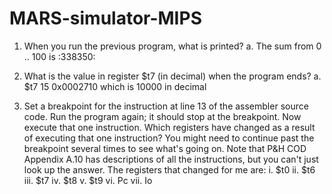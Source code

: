 # MARS-simulator-MIPS


1.	When you run the previous program, what is printed?
      a.	The sum from 0 .. 100 is :338350:

2.	What is the value in register $t7 (in decimal) when the program ends? 
      a.	$t7	15	0x0002710 which is 10000 in decimal 

3.	Set a breakpoint for the instruction at line 13 of the assembler source code.  Run the program again; it should stop at the breakpoint.  Now execute that one instruction.  Which registers have changed as a result of executing that one instruction?  You might need to continue past the breakpoint several times to see what's going on.  Note that P&H COD Appendix A.10 has descriptions of all the instructions, but you can't just look up the answer. 
The registers that changed for me are:
  i.	$t0
  ii.	$t6
 iii.	$t7
  iv.	$t8
   v.	$t9
  vi.	Pc
 vii.	Io 
